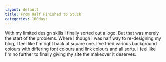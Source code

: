 ```yaml
---
layout: default
title: From Half Finished to Stuck
categories: 100days
---
```


With my limited design skills I finally sorted out a logo. But that was merely the start of the problems. Where I though I was half way to re-designing my blog, I feel like I'm right back at square one. I've tried various background colours with differing font colours and link colours and all sorts. I feel like I'm no further to finally giving my site the makeover it deserves.
